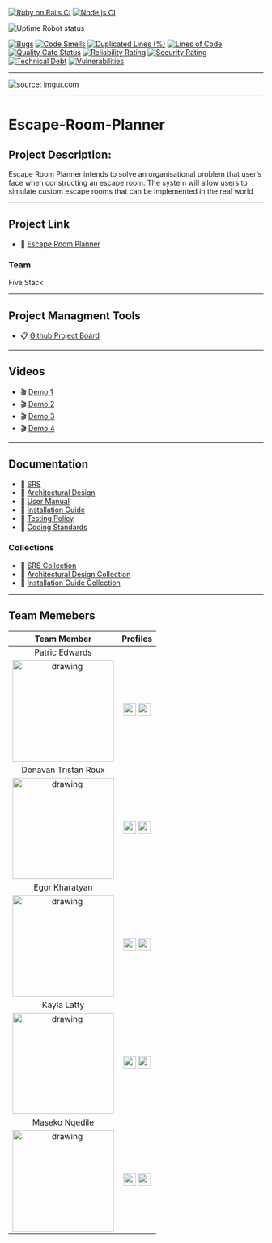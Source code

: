 [![Ruby on Rails CI](https://github.com/COS301-SE-2021/Escape-Room-Planner/actions/workflows/ruby.yml/badge.svg?branch=master)](https://github.com/COS301-SE-2021/Escape-Room-Planner/actions/workflows/ruby.yml)
[![Node.js CI](https://github.com/COS301-SE-2021/Escape-Room-Planner/actions/workflows/node.js.yml/badge.svg?branch=master)](https://github.com/COS301-SE-2021/Escape-Room-Planner/actions/workflows/node.js.yml)

![Uptime Robot status](https://img.shields.io/uptimerobot/status/m788368677-4f8867187e66b07802dca277)

[![Bugs](https://sonarcloud.io/api/project_badges/measure?project=COS301-SE-2021_Escape-Room-Planner&metric=bugs)](https://sonarcloud.io/dashboard?id=COS301-SE-2021_Escape-Room-Planner)
[![Code Smells](https://sonarcloud.io/api/project_badges/measure?project=COS301-SE-2021_Escape-Room-Planner&metric=code_smells)](https://sonarcloud.io/dashboard?id=COS301-SE-2021_Escape-Room-Planner)
[![Duplicated Lines (%)](https://sonarcloud.io/api/project_badges/measure?project=COS301-SE-2021_Escape-Room-Planner&metric=duplicated_lines_density)](https://sonarcloud.io/dashboard?id=COS301-SE-2021_Escape-Room-Planner)
[![Lines of Code](https://sonarcloud.io/api/project_badges/measure?project=COS301-SE-2021_Escape-Room-Planner&metric=ncloc)](https://sonarcloud.io/dashboard?id=COS301-SE-2021_Escape-Room-Planner)
[![Quality Gate Status](https://sonarcloud.io/api/project_badges/measure?project=COS301-SE-2021_Escape-Room-Planner&metric=alert_status)](https://sonarcloud.io/dashboard?id=COS301-SE-2021_Escape-Room-Planner)
[![Reliability Rating](https://sonarcloud.io/api/project_badges/measure?project=COS301-SE-2021_Escape-Room-Planner&metric=reliability_rating)](https://sonarcloud.io/dashboard?id=COS301-SE-2021_Escape-Room-Planner)
[![Security Rating](https://sonarcloud.io/api/project_badges/measure?project=COS301-SE-2021_Escape-Room-Planner&metric=security_rating)](https://sonarcloud.io/dashboard?id=COS301-SE-2021_Escape-Room-Planner)
[![Technical Debt](https://sonarcloud.io/api/project_badges/measure?project=COS301-SE-2021_Escape-Room-Planner&metric=sqale_index)](https://sonarcloud.io/dashboard?id=COS301-SE-2021_Escape-Room-Planner)
[![Vulnerabilities](https://sonarcloud.io/api/project_badges/measure?project=COS301-SE-2021_Escape-Room-Planner&metric=vulnerabilities)](https://sonarcloud.io/dashboard?id=COS301-SE-2021_Escape-Room-Planner)

<hr>
<a href="https://www.epiuselabs.com/"><img src="https://i.imgur.com/l669i13.png" title="source: imgur.com" /></a>
<hr>

# Escape-Room-Planner <br>
## Project Description:

Escape Room Planner intends to solve an organisational problem that user’s face when constructing an escape room. The system will allow users to simulate custom escape rooms that can be implemented in the real world<br>
<hr>

## Project Link
* 🔗 [Escape Room Planner](https://escape-room-planner-front-end.herokuapp.com/)

### Team
Five Stack
<hr>

## Project Managment Tools
* 📋 [Github Project Board](https://github.com/COS301-SE-2021/Escape-Room-Planner/projects/1)
<hr>

## Videos
* 🎬 [Demo 1](https://drive.google.com/file/d/1Em9AlEbCi5XUoBylOSh817M6wGMkWlOJ/view?usp=sharing)
* 🎬 [Demo 2](https://drive.google.com/file/d/1uy35Gb0zIIfnhL9dCspSV_aeQDtsN8_1/view?usp=sharing)
* 🎬 [Demo 3](https://drive.google.com/file/d/18C6vxLCTuvy_rBk-ZNHq3pq2yRfKYChr/view?usp=sharing)
* 🎬 [Demo 4](https://drive.google.com/file/d/1OdiXpLWId0hjEatChQOsvnfT58tW5PBU/view?usp=sharing)
<hr>

## Documentation
* 📝 [SRS](https://drive.google.com/file/d/17SCru_KeIQuoqA97aMH_hQdQK0jowDeJ/view?usp=sharing)
* 📝 [Architectural Design](https://drive.google.com/file/d/1xv86U8a0bN4zfceFk02DQwDDub2AdAlr/view?usp=sharing)
* 📝 [User Manual](https://drive.google.com/file/d/1R5SJuwAO-UlHSyKgaJ0NrCFcMoP0v1tE/view?usp=sharing)
* 📝 [Installation Guide](https://drive.google.com/file/d/1EHuypPFqC1401g1GWxkHRecqMRlg7By2/view?usp=sharing)
* 📝 [Testing Policy](https://drive.google.com/file/d/1Y-_fakx9drgVgUQa1Wf57DxmyiQVFxLP/view?usp=sharing)
* 📝 [Coding Standards](https://drive.google.com/file/d/1dW-juFNiy83iuv8u-fhmqO4K56MBu0vi/view?usp=sharing)
### Collections
* 📂 [SRS Collection](https://www.overleaf.com/read/wkfykfynsmzm)
* 📂 [Architectural Design Collection](https://www.overleaf.com/read/ctwwpzfmfpng)
* 📂 [Installation Guide Collection](https://www.overleaf.com/read/wtyzymntfrbg)
<hr>

## Team Memebers
| **Team Member** | **Profiles** |
| :----------: | :----------: |
| <figcaption>Patric Edwards</figcaption>
<img src="https://i.imgur.com/OwGQZGT.jpg" alt="drawing" width="200"/> | [<img src="https://pngmind.com/wp-content/uploads/2019/08/Linkedin-Logo-Png-Transparent-Background-1.png" width="25px"/>][1] <a href='https://github.com/PatricEdwards'><img src='https://cdn0.iconfinder.com/data/icons/shift-logotypes/32/Github-512.png' width='25px'>|
| <figcaption>Donavan Tristan Roux</figcaption>
<img src="https://i.imgur.com/RbRjbDh.jpg" alt="drawing" width="200"/> | [<img src="https://pngmind.com/wp-content/uploads/2019/08/Linkedin-Logo-Png-Transparent-Background-1.png" width="25px"/>][2] <a href='https://github.com/KALLAHARIKID'><img src='https://cdn0.iconfinder.com/data/icons/shift-logotypes/32/Github-512.png' width='25px'>|
| <figcaption>Egor Kharatyan</figcaption>
<img src="https://i.imgur.com/E8B2wer.jpg" alt="drawing" width="200"/> | [<img src="https://pngmind.com/wp-content/uploads/2019/08/Linkedin-Logo-Png-Transparent-Background-1.png" width="25px"/>][3] <a href='https://github.com/PurryFury'><img src='https://cdn0.iconfinder.com/data/icons/shift-logotypes/32/Github-512.png' width='25px'>|
| <figcaption>Kayla Latty</figcaption>
<img src="https://i.imgur.com/aCB6kPd.jpg" alt="drawing" width="200"/> | [<img src="https://pngmind.com/wp-content/uploads/2019/08/Linkedin-Logo-Png-Transparent-Background-1.png" width="25px"/>][4] <a href='https://github.com/u17360812'><img src='https://cdn0.iconfinder.com/data/icons/shift-logotypes/32/Github-512.png' width='25px'>|
| <figcaption>Maseko Nqedile</figcaption>
<img src="https://i.imgur.com/5Zjq2jM.jpg" alt="drawing" width="200"/> | [<img src="https://pngmind.com/wp-content/uploads/2019/08/Linkedin-Logo-Png-Transparent-Background-1.png" width="25px"/>][5] <a href='https://github.com/NQ-edile'><img src='https://cdn0.iconfinder.com/data/icons/shift-logotypes/32/Github-512.png' width='25px'>|
 
[1]: https://www.linkedin.com/in/patric-edwards-220879204/
[2]: https://www.linkedin.com/in/donavan-roux-940b3120b/
[3]: https://www.linkedin.com/in/egor-kharatyan-37a86620b/
[4]: https://www.linkedin.com/in/kayla-latty-793b7320b/
[5]: https://www.linkedin.com/in/sfiso-n-maseko-300160210/

